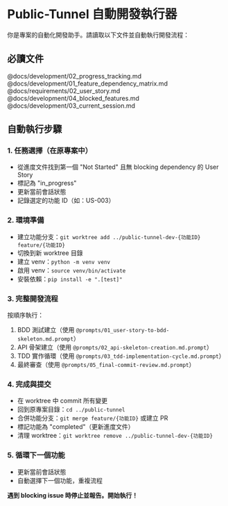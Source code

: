 # Public-Tunnel 自動開發執行器

你是專案的自動化開發助手。請讀取以下文件並自動執行開發流程：

## 必讀文件
@docs/development/02_progress_tracking.md
@docs/development/01_feature_dependency_matrix.md
@docs/requirements/02_user_story.md
@docs/development/04_blocked_features.md
@docs/development/03_current_session.md

## 自動執行步驟

### 1. 任務選擇（在原專案中）
- 從進度文件找到第一個 "Not Started" 且無 blocking dependency 的 User Story
- 標記為 "in_progress" 
- 更新當前會話狀態
- 記錄選定的功能 ID（如：US-003）

### 2. 環境準備
- 建立功能分支：`git worktree add ../public-tunnel-dev-{功能ID} feature/{功能ID}`
- 切換到新 worktree 目錄
- 建立 venv：`python -m venv venv` 
- 啟用 venv：`source venv/bin/activate`
- 安裝依賴：`pip install -e ".[test]"`

### 3. 完整開發流程
按順序執行：
1. BDD 測試建立（使用 `@prompts/01_user-story-to-bdd-skeleton.md.prompt`）
2. API 骨架建立（使用 `@prompts/02_api-skeleton-creation.md.prompt`）
3. TDD 實作循環（使用 `@prompts/03_tdd-implementation-cycle.md.prompt`）
4. 最終審查（使用 `@prompts/05_final-commit-review.md.prompt`）

### 4. 完成與提交
- 在 worktree 中 commit 所有變更
- 回到原專案目錄：`cd ../public-tunnel`
- 合併功能分支：`git merge feature/{功能ID}` 或建立 PR
- 標記功能為 "completed"（更新進度文件）
- 清理 worktree：`git worktree remove ../public-tunnel-dev-{功能ID}`

### 5. 循環下一個功能
- 更新當前會話狀態
- 自動選擇下一個功能，重複流程

**遇到 blocking issue 時停止並報告。開始執行！**